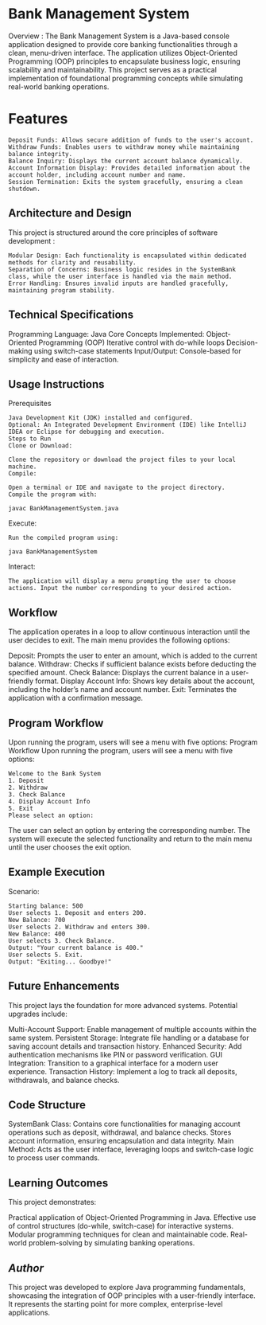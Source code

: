 # Bank Management System
Overview :
The Bank Management System is a Java-based console application designed to provide core banking functionalities through a clean, menu-driven interface. The application utilizes Object-Oriented Programming (OOP) principles to encapsulate business logic, ensuring scalability and maintainability. This project serves as a practical implementation of foundational programming concepts while simulating real-world banking operations.

# **Features**
```
Deposit Funds: Allows secure addition of funds to the user's account.
Withdraw Funds: Enables users to withdraw money while maintaining balance integrity.
Balance Inquiry: Displays the current account balance dynamically.
Account Information Display: Provides detailed information about the account holder, including account number and name.
Session Termination: Exits the system gracefully, ensuring a clean shutdown.
```
## **Architecture and Design**
This project is structured around the core principles of software development :
```
Modular Design: Each functionality is encapsulated within dedicated methods for clarity and reusability.
Separation of Concerns: Business logic resides in the SystemBank class, while the user interface is handled via the main method.
Error Handling: Ensures invalid inputs are handled gracefully, maintaining program stability.
```
## **Technical Specifications**
Programming Language: Java
Core Concepts Implemented:
Object-Oriented Programming (OOP)
Iterative control with do-while loops
Decision-making using switch-case statements
Input/Output: Console-based for simplicity and ease of interaction.

## **Usage Instructions**
Prerequisites
```
Java Development Kit (JDK) installed and configured.
Optional: An Integrated Development Environment (IDE) like IntelliJ IDEA or Eclipse for debugging and execution.
Steps to Run
Clone or Download:

Clone the repository or download the project files to your local machine.
Compile:

Open a terminal or IDE and navigate to the project directory.
Compile the program with:

javac BankManagementSystem.java
```
Execute:
```
Run the compiled program using:

java BankManagementSystem
```
 Interact:
```
The application will display a menu prompting the user to choose actions. Input the number corresponding to your desired action.
```
## **Workflow**
The application operates in a loop to allow continuous interaction until the user decides to exit. The main menu provides the following options:

Deposit: Prompts the user to enter an amount, which is added to the current balance.
Withdraw: Checks if sufficient balance exists before deducting the specified amount.
Check Balance: Displays the current balance in a user-friendly format.
Display Account Info: Shows key details about the account, including the holder’s name and account number.
Exit: Terminates the application with a confirmation message.

## **Program Workflow**
Upon running the program, users will see a menu with five options:
Program Workflow
Upon running the program, users will see a menu with five options:
```
Welcome to the Bank System
1. Deposit
2. Withdraw
3. Check Balance
4. Display Account Info
5. Exit
Please select an option:
```
The user can select an option by entering the corresponding number. The system will execute the selected functionality and return to the main menu until the user chooses the exit option.



## **Example Execution**
Scenario:
```
Starting balance: 500
User selects 1. Deposit and enters 200.
New Balance: 700
User selects 2. Withdraw and enters 300.
New Balance: 400
User selects 3. Check Balance.
Output: "Your current balance is 400."
User selects 5. Exit.
Output: "Exiting... Goodbye!"
```
## **Future Enhancements**

This project lays the foundation for more advanced systems. Potential upgrades include:

Multi-Account Support: Enable management of multiple accounts within the same system.
Persistent Storage: Integrate file handling or a database for saving account details and transaction history.
Enhanced Security: Add authentication mechanisms like PIN or password verification.
GUI Integration: Transition to a graphical interface for a modern user experience.
Transaction History: Implement a log to track all deposits, withdrawals, and balance checks.

## **Code Structure**
SystemBank Class:
Contains core functionalities for managing account operations such as deposit, withdrawal, and balance checks.
Stores account information, ensuring encapsulation and data integrity.
Main Method:
Acts as the user interface, leveraging loops and switch-case logic to process user commands.

## **Learning Outcomes**
This project demonstrates:

Practical application of Object-Oriented Programming in Java.
Effective use of control structures (do-while, switch-case) for interactive systems.
Modular programming techniques for clean and maintainable code.
Real-world problem-solving by simulating banking operations.

## ***Author***
This project was developed to explore Java programming fundamentals, showcasing the integration of OOP principles with a user-friendly interface. It represents the starting point for more complex, enterprise-level applications.

